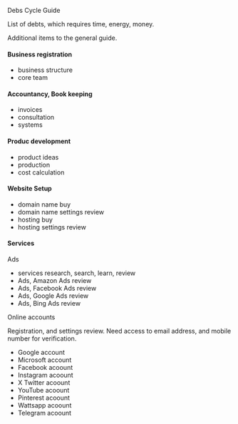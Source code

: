 Debs Cycle Guide

List of debts, which requires time, energy, money.

Additional items to the general guide.

#### Business registration

- business structure
- core team

#### Accountancy, Book keeping

- invoices
- consultation
- systems

#### Produc development

- product ideas
- production
- cost calculation

#### Website Setup

- domain name buy
- domain name settings review
- hosting buy
- hosting settings review

#### Services

Ads

- services research, search, learn, review
- Ads, Amazon Ads review
- Ads, Facebook Ads review
- Ads, Google Ads review
- Ads, Bing Ads review 

Online accounts

Registration, and settings review.
Need access to email address, and mobile number for verification.

- Google account
- Microsoft account
- Facebook acoount
- Instagram acoount
- X Twitter acoount
- YouTube acoount
- Pinterest acoount
- Wattsapp acoount
- Telegram acoount

